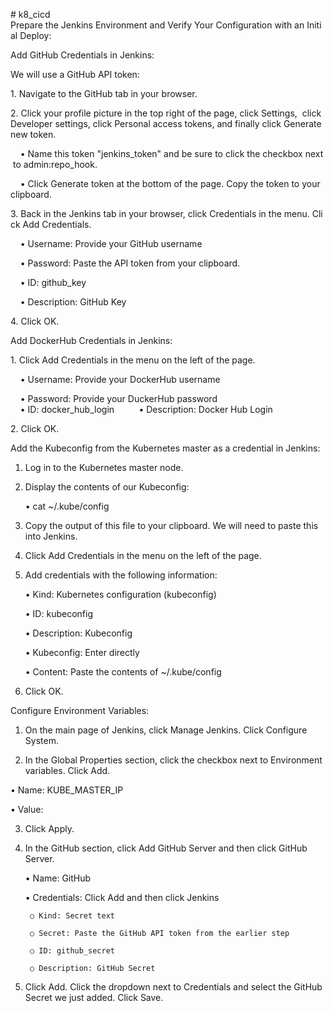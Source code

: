 # k8_cicd
Prepare the Jenkins Environment and Verify Your Configuration with an Initial Deploy:

Add GitHub Credentials in Jenkins:

We will use a GitHub API token:

1. Navigate to the GitHub tab in your browser.

2. Click your profile picture in the top right of the page, click Settings,  click Developer settings, click Personal access tokens, and finally click Generate new token.

    • Name this token "jenkins_token" and be sure to click the checkbox next to admin:repo_hook. 

    • Click Generate token at the bottom of the page. Copy the token to your clipboard.

3. Back in the Jenkins tab in your browser, click Credentials in the menu. Click Add Credentials. 

    • Username: Provide your GitHub username

    • Password: Paste the API token from your clipboard.

    • ID: github_key

    • Description: GitHub Key

4. Click OK.

Add DockerHub Credentials in Jenkins:

1. Click Add Credentials in the menu on the left of the page.

    • Username: Provide your DockerHub username

    • Password: Provide your DuckerHub password
    
    • ID: docker_hub_login
    
    • Description: Docker Hub Login

2. Click OK.


Add the Kubeconfig from the Kubernetes master as a credential in Jenkins:

1. Log in to the Kubernetes master node.

2. Display the contents of our Kubeconfig:

    • cat ~/.kube/config

3. Copy the output of this file to your clipboard. We will need to paste this into Jenkins.

4. Click Add Credentials in the menu on the left of the page.

5. Add credentials with the following information:

    • Kind: Kubernetes configuration (kubeconfig)

    • ID: kubeconfig

    • Description: Kubeconfig

    • Kubeconfig: Enter directly

    • Content: Paste the contents of ~/.kube/config

6. Click OK.


Configure Environment Variables:

1. On the main page of Jenkins, click Manage Jenkins. Click Configure System.

2. In the Global Properties section, click the checkbox next to Environment variables. Click Add.

  • Name: KUBE_MASTER_IP

  • Value: <ip>

3. Click Apply.

4. In the GitHub section, click Add GitHub Server and then click GitHub Server.

	• Name: GitHub

 	• Credentials: Click Add and then click Jenkins

		○ Kind: Secret text

		○ Secret: Paste the GitHub API token from the earlier step

		○ ID: github_secret

		○ Description: GitHub Secret

5. Click Add. Click the dropdown next to Credentials and select the GitHub Secret we just added. Click Save.
